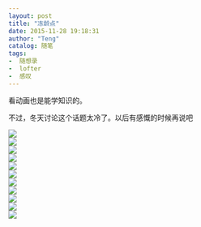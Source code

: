 ```yaml
---
layout: post
title: "冻龄点"
date: 2015-11-28 19:18:31
author: "Teng"
catalog: 随笔
tags:
-  随想录
-  lofter
-  感叹
---
```

看动画也是能学知识的。

不过，冬天讨论这个话题太冷了。以后有感慨的时候再说吧

![](http://imglf0.ph.126.net/xNO7huyqwuTHPNjF9whykQ==/6630782992189907262.png)  
![](http://imglf0.ph.126.net/ZcoOOFWQeiXWZF1emdKZkw==/6631343743119688689.png)  
![](http://imglf1.ph.126.net/33MaVqneqjJbeJo09ZkXtA==/6630202450049682982.png)  
![](http://imglf1.ph.126.net/XIdUNSBSs53eCDhT8fR2jQ==/6631320653375496163.png)  
![](http://imglf2.ph.126.net/XpAOrK6-vTumza_IdxvAdw==/6630925928701532135.png)  
![](http://imglf2.ph.126.net/h1VJ0TLasZB6C2hiDeL_kA==/6631384425049917125.png)  
![](http://imglf1.ph.126.net/noiYXOt6Qh9SADjhQMefcQ==/6630587279120163859.png)  
![](http://imglf0.ph.126.net/jjCUWZcqnRMwe7SGdxx0Ew==/6630799484864322276.png)  
![](http://imglf0.ph.126.net/1R836_wd75lymG7gqI3m8Q==/6630535602072894939.png)  
![](http://imglf1.ph.126.net/aN1QIupDO-XS7MfAjUkdMQ==/6630276117328746157.png)  
![](http://imglf2.ph.126.net/bJSLMreE_5-26dgN_74rXg==/6630450939677565062.png)

